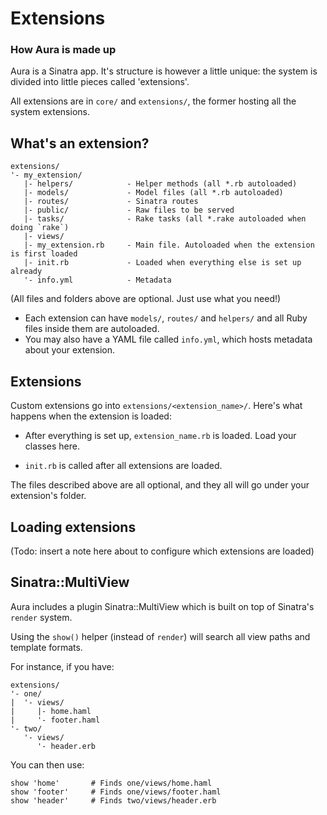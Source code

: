 # Extensions

### How Aura is made up

Aura is a Sinatra app. It's structure is however a little unique: the
system is divided into little pieces called 'extensions'.

All extensions are in `core/` and `extensions/`, the former hosting
all the system extensions.

## What's an extension?

    extensions/
    '- my_extension/
       |- helpers/            - Helper methods (all *.rb autoloaded)
       |- models/             - Model files (all *.rb autoloaded)
       |- routes/             - Sinatra routes
       |- public/             - Raw files to be served
       |- tasks/              - Rake tasks (all *.rake autoloaded when doing `rake`)
       |- views/
       |- my_extension.rb     - Main file. Autoloaded when the extension is first loaded
       |- init.rb             - Loaded when everything else is set up already
       '- info.yml            - Metadata

(All files and folders above are optional. Just use what you need!)

 - Each extension can have `models/`, `routes/` and `helpers/` and
   all Ruby files inside them are autoloaded.
 - You may also have a YAML file called `info.yml`, which hosts metadata
   about your extension.

## Extensions

Custom extensions go into `extensions/<extension_name>/`.
Here's what happens when the extension is loaded:

- After everything is set up, `extension_name.rb` is loaded.
  Load your classes here.

- `init.rb` is called after all extensions are loaded.

The files described above are all optional, and they all will go under
your extension's folder.

## Loading extensions

(Todo: insert a note here about to configure which extensions are loaded)

## Sinatra::MultiView

Aura includes a plugin Sinatra::MultiView which is built on top of
Sinatra's `render` system.

Using the `show()` helper (instead of `render`) will search all
view paths and template formats.

For instance, if you have:

    extensions/
    '- one/
    |  '- views/
    |     |- home.haml
    |     '- footer.haml
    '- two/
       '- views/
          '- header.erb

You can then use:

    show 'home'       # Finds one/views/home.haml
    show 'footer'     # Finds one/views/footer.haml
    show 'header'     # Finds two/views/header.erb
